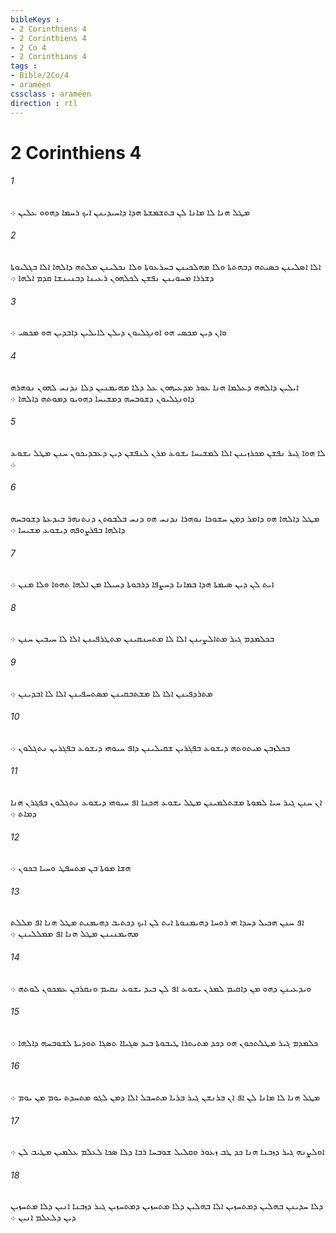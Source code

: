 ```yaml
---
bibleKeys : 
- 2 Corinthiens 4
- 2 Corinthiens 4
- 2 Co 4
- 2 Corinthians 4
tags : 
- Bible/2Co/4
- araméen
cssclass : araméen
direction : rtl
---
```


# 2 Corinthiens 4

###### 1
ܡܛܠ ܗܢܐ ܠܐ ܡܐܢܐ ܠܢ ܒܬܫܡܫܬܐ ܗܕܐ ܕܐܚܝܕܝܢܢ ܐܝܟ ܪܚܡܐ ܕܗܘܘ ܥܠܝܢ ܀
###### 2
ܐܠܐ ܐܤܠܝܢܢ ܟܤܝܬܗ ܕܒܗܬܬܐ ܘܠܐ ܡܗܠܟܝܢܢ ܒܚܪܥܘܬܐ ܘܠܐ ܢܟܠܝܢܢ ܡܠܬܗ ܕܐܠܗܐ ܐܠܐ ܒܓܠܝܘܬܐ ܕܫܪܪܐ ܡܚܘܝܢܢ ܢܦܫܢ ܠܟܠܗܘܢ ܪܥܝܢܐ ܕܒܢܝܢܫܐ ܩܕܡ ܐܠܗܐ ܀
###### 3
ܘܐܢ ܕܝܢ ܡܟܤܝ ܗܘ ܐܘܢܓܠܝܘܢ ܕܝܠܢ ܠܐܝܠܝܢ ܕܐܒܕܝܢ ܗܘ ܡܟܤܝ ܀
###### 4
ܐܝܠܝܢ ܕܐܠܗܗ ܕܥܠܡܐ ܗܢܐ ܥܘܪ ܡܕܥܝܗܘܢ ܥܠ ܕܠܐ ܡܗܝܡܢܝܢ ܕܠܐ ܢܕܢܚ ܠܗܘܢ ܢܘܗܪܗ ܕܐܘܢܓܠܝܘܢ ܕܫܘܒܚܗ ܕܡܫܝܚܐ ܕܗܘܝܘ ܕܡܘܬܗ ܕܐܠܗܐ ܀
###### 5
ܠܐ ܗܘܐ ܓܝܪ ܢܦܫܢ ܡܟܪܙܝܢܢ ܐܠܐ ܠܡܫܝܚܐ ܝܫܘܥ ܡܪܢ ܠܢܦܫܢ ܕܝܢ ܕܥܒܕܝܟܘܢ ܚܢܢ ܡܛܠ ܝܫܘܥ ܀
###### 6
ܡܛܠ ܕܐܠܗܐ ܗܘ ܕܐܡܪ ܕܡܢ ܚܫܘܟܐ ܢܘܗܪܐ ܢܕܢܚ ܗܘ ܕܢܚ ܒܠܒܘܬܢ ܕܢܬܢܗܪ ܒܝܕܥܬܐ ܕܫܘܒܚܗ ܕܐܠܗܐ ܒܦܪܨܘܦܗ ܕܝܫܘܥ ܡܫܝܚܐ ܀
###### 7
ܐܝܬ ܠܢ ܕܝܢ ܤܝܡܬܐ ܗܕܐ ܒܡܐܢܐ ܕܚܨܦܐ ܕܪܒܘܬܐ ܕܚܝܠܐ ܡܢ ܐܠܗܐ ܬܗܘܐ ܘܠܐ ܡܢܢ ܀
###### 8
ܒܟܠܡܕܡ ܓܝܪ ܡܬܐܠܨܝܢܢ ܐܠܐ ܠܐ ܡܬܚܢܩܝܢܢ ܡܬܛܪܦܝܢܢ ܐܠܐ ܠܐ ܚܝܒܝܢ ܚܢܢ ܀
###### 9
ܡܬܪܕܦܝܢܢ ܐܠܐ ܠܐ ܡܫܬܒܩܝܢܢ ܡܤܬܚܦܝܢܢ ܐܠܐ ܠܐ ܐܒܕܝܢܢ ܀
###### 10
ܒܟܠܙܒܢ ܡܝܬܘܬܗ ܕܝܫܘܥ ܒܦܓܪܝܢ ܫܩܝܠܝܢܢ ܕܐܦ ܚܝܘܗܝ ܕܝܫܘܥ ܒܦܓܪܝܢ ܢܬܓܠܘܢ ܀
###### 11
ܐܢ ܚܢܢ ܓܝܪ ܚܝܐ ܠܡܘܬܐ ܡܫܬܠܡܝܢܢ ܡܛܠ ܝܫܘܥ ܗܟܢܐ ܐܦ ܚܝܘܗܝ ܕܝܫܘܥ ܢܬܓܠܘܢ ܒܦܓܪܢ ܗܢܐ ܕܡܐܬ ܀
###### 12
ܗܫܐ ܡܘܬܐ ܒܢ ܡܬܚܦܛ ܘܚܝܐ ܒܟܘܢ ܀
###### 13
ܐܦ ܚܢܢ ܗܟܝܠ ܕܚܕܐ ܗܝ ܪܘܚܐ ܕܗܝܡܢܘܬܐ ܐܝܬ ܠܢ ܐܝܟ ܕܟܬܝܒ ܕܗܝܡܢܬ ܡܛܠ ܗܢܐ ܐܦ ܡܠܠܬ ܡܗܝܡܢܝܢܢ ܡܛܠ ܗܢܐ ܐܦ ܡܡܠܠܝܢܢ ܀
###### 14
ܘܝܕܥܝܢܢ ܕܗܘ ܡܢ ܕܐܩܝܡ ܠܡܪܢ ܝܫܘܥ ܐܦ ܠܢ ܒܝܕ ܝܫܘܥ ܢܩܝܡ ܘܢܩܪܒܢ ܥܡܟܘܢ ܠܘܬܗ ܀
###### 15
ܟܠܡܕܡ ܓܝܪ ܡܛܠܬܟܘܢ ܗܘ ܕܟܕ ܡܬܝܬܪܐ ܛܝܒܘܬܐ ܒܝܕ ܤܓܝܐܐ ܬܤܓܐ ܬܘܕܝܬܐ ܠܫܘܒܚܗ ܕܐܠܗܐ ܀
###### 16
ܡܛܠ ܗܢܐ ܠܐ ܡܐܢܐ ܠܢ ܐܦ ܐܢ ܒܪܢܫܢ ܓܝܪ ܒܪܝܐ ܡܬܚܒܠ ܐܠܐ ܕܡܢ ܠܓܘ ܡܬܚܕܬ ܝܘܡ ܡܢ ܝܘܡ ܀
###### 17
ܐܘܠܨܢܗ ܓܝܪ ܕܙܒܢܐ ܗܢܐ ܟܕ ܛܒ ܙܥܘܪ ܘܩܠܝܠ ܫܘܒܚܐ ܪܒܐ ܕܠܐ ܤܟܐ ܠܥܠܡ ܥܠܡܝܢ ܡܛܝܒ ܠܢ ܀
###### 18
ܕܠܐ ܚܕܝܢܢ ܒܗܠܝܢ ܕܡܬܚܙܝܢ ܐܠܐ ܒܗܠܝܢ ܕܠܐ ܡܬܚܙܝܢ ܕܡܬܚܙܝܢ ܓܝܪ ܕܙܒܢܐ ܐܢܝܢ ܕܠܐ ܡܬܚܙܝܢ ܕܝܢ ܕܠܥܠܡ ܐܢܝܢ ܀
